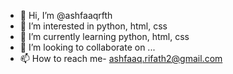 - 👋 Hi, I’m @ashfaaqrfth
- 👀 I’m interested in python, html, css
- 🌱 I’m currently learning python, html, css
- 💞️ I’m looking to collaborate on ...
- 📫 How to reach me- ashfaaq.rifath2@gmail.com

<!---
ashfaaq16/ashfaaq16 is a ✨ special ✨ repository because its `README.md` (this file) appears on your GitHub profile.
You can click the Preview link to take a look at your changes.
--->
